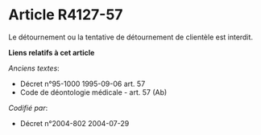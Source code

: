# Article R4127-57

Le détournement ou la tentative de détournement de clientèle est interdit.

**Liens relatifs à cet article**

_Anciens textes_:

  - Décret n°95-1000 1995-09-06 art. 57
  - Code de déontologie médicale - art. 57 (Ab)

_Codifié par_:

  - Décret n°2004-802 2004-07-29
